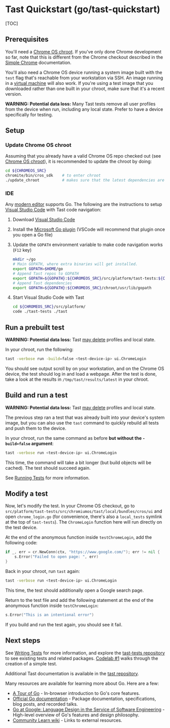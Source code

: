 # Tast Quickstart (go/tast-quickstart)

[TOC]

## Prerequisites

You'll need a [Chrome OS chroot]. If you've only done Chrome development so far,
note that this is different from the Chrome checkout described in the
[Simple Chrome] documentation.

You'll also need a Chrome OS device running a system image built with the `test`
flag that's reachable from your workstation via SSH. An image running in a
[virtual machine] will also work. If you're using a test image that you
downloaded rather than one built in your chroot, make sure that it's a recent
version.

<a name="dataloss"></a> **WARNING: Potential data loss:**  Many Tast tests
remove all user profiles from the device when run, including any local state.
Prefer to have a device specifically for testing.

[Chrome OS chroot]: http://www.chromium.org/chromium-os/quick-start-guide
[Simple Chrome]: https://chromium.googlesource.com/chromiumos/docs/+/master/simple_chrome_workflow.md
[virtual machine]: https://chromium.googlesource.com/chromiumos/docs/+/master/cros_vm.md

## Setup

### Update Chrome OS chroot

Assuming that you already have a valid Chrome OS repo checked out (see
[Chrome OS chroot]), it is recommended to update the chroot by doing:

```sh
cd ${CHROMEOS_SRC}
chromite/bin/cros_sdk    # to enter chroot
./update_chroot          # makes sure that the latest dependencies are installed
```

### IDE

Any [modern editor] supports Go. The following are the instructions to setup
[Visual Studio Code] with Tast code navigation:

1.  Download [Visual Studio Code]
2.  Install the
    [Microsoft Go plugin] (VSCode will recommend that plugin once you open a Go file)
3.  Update the `GOPATH` environment variable to make code navigation works (`F12` key)

    ```sh
    mkdir ~/go
    # Main GOPATH, where extra binaries will get installed.
    export GOPATH=$HOME/go
    # Append Tast repos to GOPATH
    export GOPATH=${GOPATH}:${CHROMEOS_SRC}/src/platform/tast-tests:${CHROMEOS_SRC}/src/platform/tast
    # Append Tast dependencies
    export GOPATH=${GOPATH}:${CHROMEOS_SRC}/chroot/usr/lib/gopath
    ```

4.  Start Visual Studio Code with Tast

    ```sh
    cd ${CHROMEOS_SRC}/src/platform/
    code ./tast-tests ./tast
    ```

[modern editor]: https://github.com/golang/go/wiki/IDEsAndTextEditorPlugins
[Visual Studio Code]: https://code.visualstudio.com/
[Microsoft Go plugin]: https://code.visualstudio.com/docs/languages/go

## Run a prebuilt test

**WARNING: Potential data loss:** Tast [may delete](#dataloss) profiles and
local state.

In your chroot, run the following:

```sh
tast -verbose run -build=false <test-device-ip> ui.ChromeLogin
```

You should see output scroll by on your workstation, and on the Chrome OS
device, the test should log in and load a webpage. After the test is done, take
a look at the results in `/tmp/tast/results/latest` in your chroot.

## Build and run a test

**WARNING: Potential data loss:** Tast [may delete](#dataloss) profiles and
local state.

The previous step ran a test that was already built into your device's system
image, but you can also use the `tast` command to quickly rebuild all tests and
push them to the device.

In your chroot, run the same command as before **but without the `-build=false`
argument**:

```sh
tast -verbose run <test-device-ip> ui.ChromeLogin
```

This time, the command will take a bit longer (but build objects will be
cached). The test should succeed again.

See [Running Tests] for more information.

[Running Tests]: running_tests.md

## Modify a test

Now, let's modify the test. In your Chrome OS checkout, go to
`src/platform/tast-tests/src/chromiumos/tast/local/bundles/cros/ui` and open
`chrome_login.go` (for convenience, there's also a `local_tests` symlink at the
top of `tast-tests`). The `ChromeLogin` function here will run directly on the
test device.

At the end of the anonymous function inside `testChromeLogin`, add the following code:

```go
if _, err = cr.NewConn(ctx, "https://www.google.com/"); err != nil {
	s.Error("Failed to open page: ", err)
}
```

Back in your chroot, run `tast` again:

```sh
tast -verbose run <test-device-ip> ui.ChromeLogin
```

This time, the test should additionally open a Google search page.

Return to the test file and add the following statement at the end of the
anonymous function inside `testChromeLogin`:

```go
s.Error("This is an intentional error")
```

If you build and run the test again, you should see it fail.

## Next steps

See [Writing Tests] for more information, and explore the
[tast-tests repository] to see existing tests and related packages. [Codelab #1]
walks through the creation of a simple test.

Additional Tast documentation is available in the [tast repository].

Many resources are available for learning more about Go. Here are a few:

*   [A Tour of Go] - In-browser introduction to Go's core features.
*   [Official Go documentation] - Package documentation, specifications, blog
    posts, and recorded talks.
*   [Go at Google: Language Design in the Service of Software Engineering] -
    High-level overview of Go's features and design philosophy.
*   [Community Learn wiki] - Links to external resources.

[Writing Tests]: writing_tests.md
[tast-tests repository]: https://chromium.googlesource.com/chromiumos/platform/tast-tests/
[Codelab #1]: codelab_1.md
[tast repository]: https://chromium.googlesource.com/chromiumos/platform/tast/
[A Tour of Go]: https://tour.golang.org/
[Official Go documentation]: https://golang.org/doc/
[Go at Google: Language Design in the Service of Software Engineering]: https://talks.golang.org/2012/splash.article
[Community Learn wiki]: https://github.com/golang/go/wiki/Learn
